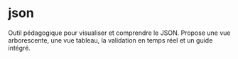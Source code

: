 # json
Outil pédagogique pour visualiser et comprendre le JSON. Propose une vue arborescente, une vue tableau, la validation en temps réel et un guide   intégré.
